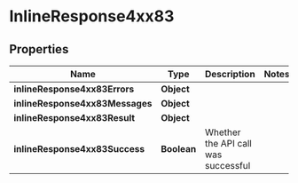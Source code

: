 # InlineResponse4xx83

## Properties
Name | Type | Description | Notes
------------ | ------------- | ------------- | -------------
**inlineResponse4xx83Errors** | **Object** |  | 
**inlineResponse4xx83Messages** | **Object** |  | 
**inlineResponse4xx83Result** | **Object** |  | 
**inlineResponse4xx83Success** | **Boolean** | Whether the API call was successful | 
